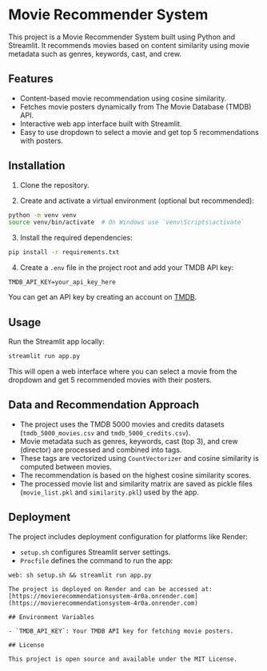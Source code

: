 # Movie Recommender System

This project is a Movie Recommender System built using Python and Streamlit. It recommends movies based on content similarity using movie metadata such as genres, keywords, cast, and crew.

## Features

- Content-based movie recommendation using cosine similarity.
- Fetches movie posters dynamically from The Movie Database (TMDB) API.
- Interactive web app interface built with Streamlit.
- Easy to use dropdown to select a movie and get top 5 recommendations with posters.

## Installation

1. Clone the repository.

2. Create and activate a virtual environment (optional but recommended):

```bash
python -m venv venv
source venv/bin/activate  # On Windows use `venv\Scripts\activate`
```

3. Install the required dependencies:

```bash
pip install -r requirements.txt
```

4. Create a `.env` file in the project root and add your TMDB API key:

```
TMDB_API_KEY=your_api_key_here
```

You can get an API key by creating an account on [TMDB](https://www.themoviedb.org/).

## Usage

Run the Streamlit app locally:

```bash
streamlit run app.py
```

This will open a web interface where you can select a movie from the dropdown and get 5 recommended movies with their posters.

## Data and Recommendation Approach

- The project uses the TMDB 5000 movies and credits datasets (`tmdb_5000_movies.csv` and `tmdb_5000_credits.csv`).
- Movie metadata such as genres, keywords, cast (top 3), and crew (director) are processed and combined into tags.
- These tags are vectorized using `CountVectorizer` and cosine similarity is computed between movies.
- The recommendation is based on the highest cosine similarity scores.
- The processed movie list and similarity matrix are saved as pickle files (`movie_list.pkl` and `similarity.pkl`) used by the app.

## Deployment

The project includes deployment configuration for platforms like Render:

- `setup.sh` configures Streamlit server settings.
- `Procfile` defines the command to run the app:

```
web: sh setup.sh && streamlit run app.py

The project is deployed on Render and can be accessed at:  
[https://movierecommendationsystem-4r0a.onrender.com](https://movierecommendationsystem-4r0a.onrender.com)

## Environment Variables

- `TMDB_API_KEY`: Your TMDB API key for fetching movie posters.

## License

This project is open source and available under the MIT License.

